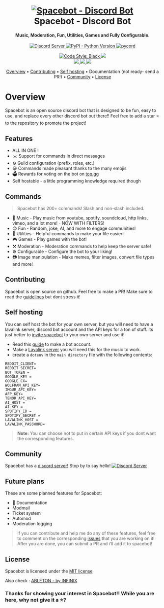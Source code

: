 <h1 align="center">
  <br>
  <a href="https://github.com/dhravya/spacebot-discord"><img src="https://i.imgur.com/hOZXyje.jpg" alt="Spacebot - Discord Bot"></a>
  <br>
  Spacebot -  Discord Bot
  <br>
</h1>

<h4 align="center">Music, Moderation, Fun, Utilities, Games and Fully Configurable.</h4>

<p align="center">
  <a href="https://discord.gg/rqhgqTqFbp">
    <img src="https://discordapp.com/api/guilds/905904010760966164/widget.png?style=shield" alt="Discord Server">
  </a>
  <a href="https://www.python.org/downloads/">
    <img alt="PyPI - Python Version" src="https://img.shields.io/pypi/pyversions/Red-Discordbot">
  </a>
  <a href="https://github.com/pycord/pycord-development/">
     <img src="https://img.shields.io/badge/discord-py-blue.svg" alt="pycord">
  </a>
</p>

<p align="center">
  <a href="https://github.com/psf/black">
    <img src="https://img.shields.io/badge/code%20style-black-000000.svg" alt="Code Style: Black">
  </a>
  <a href="http://makeapullrequest.com">
    <img src="https://img.shields.io/badge/PRs-welcome-brightgreen.svg">
  </a>
  <br>
    <a href="https://top.gg/bot/881862674051391499">
    <img src="https://top.gg/api/widget/servers/881862674051391499.svg">
    </a>
    <a href="https://top.gg/bot/881862674051391499">
    <img src="https://top.gg/api/widget/upvotes/881862674051391499.svg">
    </a>
    <a href="https://top.gg/bot/881862674051391499">
    <img src="https://top.gg/api/widget/owner/881862674051391499.svg">
    </a>
</p>


<p align="center">
  <a href="#overview">Overview</a>
  •
  <a href="#contributing">Contributing</a>
  •
  <a href="#self-hosting">Self hosting</a>
  •
  <a>Documentation (not ready- send a PR!)</a>
  •
  <a href="#join-the-community">Community</a>
  •
  <a href="#license">License</a>
</p>

# Overview
Spacebot is an open source discord bot that is designed to be fun, easy to use, and replace every other discord bot out there!!
Feel free to add a star ⭐ to the repository to promote the project!

## Features
- ALL IN ONE !
- ✉️ Support for commands in direct messages
- ⚙️ Guild configuration (prefix, roles, etc.)
- 😀 Commands made pleasant thanks to the many emojis
- 🗳️ Rewards for voting on the bot on [top.gg](https://top.gg/bot/881862674051391499)
- Self hostable - a little programming knowledge required though
  

## Commands
> Spacebot has 200+ commands! Slash and non-slash included.
- 🎵 Music - Play music from youtube, spotify, soundcloud, http links, vimeo, and a lot more! - NOW WITH FILTERS!
- 😊 Fun - Random, joke, AI, and more to engage communities!
- 🔧 Utilities - Helpful commands to make your life easier!
-  🎮 Games - Play games with the bot!
-  ⚒️ Moderation - Moderation commands to help keep the server safe!
-  ⚙️ Configurable - Configure the bot to your liking!
-  📷 Image manipulation - Make memes, filter images, convert file types and more!

## Contributing
Spacebot is open source on github. Feel free to make a PR!
Make sure to read the [guidelines](CONTRIBUTING.md) but dont stress it!

## Self hosting
You can self host the bot for your own server, but you will need to have a lavalink server, discord bot account and the API keys for a ton of stuff. its just better to [invite spacebot](https://dsc.gg/spacebt) to your own server and use it!

- Read this [guide](https://github.com/reactiflux/discord-irc/wiki/Creating-a-discord-bot-&-getting-a-token) to make a bot account.
- Make a [Lavalink server](https://dsharpplus.github.io/articles/audio/lavalink/setup.html) you will need this for the music to work.
- create a `dotenv` in the `main directory` file with the following contents:
```
REDDIT_CLIENT=  
REDDIT_SECRET=
BOT_TOKEN = 
GOOGLE_KEY =
GOOGLE_CX=
WOLFRAM_API_KEY=
IMGUR_API_KEY=
AFP_KEY=
TENOR_API_KEY=
AI_HOST =
AI_KEY = 
SPOTIPY_ID = 
SPOTIPY_SECRET = 
LAVALINK_HOST =
LAVALINK_PASSWORD= 
```
> **Note:** You can choose not to put in certain API keys if you dont want the corresponding features.

## Community
Spacebot has a [discord server!](https://discord.gg/rqhgqTqFbp) Stop by to say hello! 
  <a href="https://discord.gg/rqhgqTqFbp">
    <img src="https://discordapp.com/api/guilds/905904010760966164/widget.png?style=shield" alt="Discord Server">
  </a>

## Future plans
These are some planned features for Spacebot:
- 📃 Documentation
- Modmail
- Ticket system
- Automod
- Moderation logging

> If you can contribute and help me do any of these features, feel free to comment on the corresponding [issues](github.com/dhravya/spacebot-discord/issues) that you are working on it! After you are done, you can submit a PR and i'll add it to spacebot!

## License
Spacebot is licensed under the [MIT license](LICENSE)

Also check : [ABLETON - by INFINIX](https://dsc.gg/ableton)

### Thanks for showing your interest in Spacebot!! While you are here, why not give it a ⭐?

